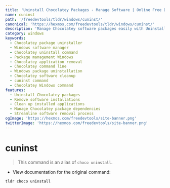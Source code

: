 ```yaml
---
title: 'Uninstall Chocolatey Packages - Manage Software | Online Free DevTools by Hexmos'
name: cuninst
path: '/freedevtools/tldr/windows/cuninst/'
canonical: 'https://hexmos.com/freedevtools/tldr/windows/cuninst/'
description: 'Manage Chocolatey software packages easily with Uninstall Chocolatey Packages. Remove applications, clean up installations, and streamline your system. Free online tool, no registration required.'
category: windows
keywords:
  - Chocolatey package uninstaller
  - Windows software manager
  - Chocolatey uninstall command
  - Package management Windows
  - Chocolatey application removal
  - Chocolatey command line
  - Windows package uninstallation
  - Chocolatey software cleanup
  - cuninst command
  - Chocolatey Windows command
features:
  - Uninstall Chocolatey packages
  - Remove software installations
  - Clean up installed applications
  - Manage Chocolatey package dependencies
  - Streamline software removal process
ogImage: 'https://hexmos.com/freedevtools/site-banner.png'
twitterImage: 'https://hexmos.com/freedevtools/site-banner.png'
---
```


# cuninst

> This command is an alias of `choco uninstall`.

- View documentation for the original command:

`tldr choco uninstall`
